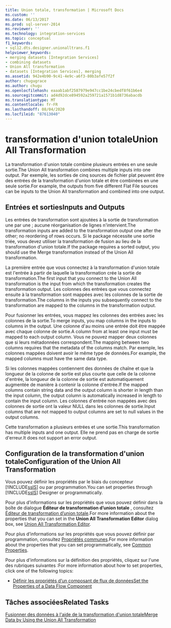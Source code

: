 ```yaml
---
title: Union totale, transformation | Microsoft Docs
ms.custom: ''
ms.date: 06/13/2017
ms.prod: sql-server-2014
ms.reviewer: ''
ms.technology: integration-services
ms.topic: conceptual
f1_keywords:
- sql12.dts.designer.unionalltrans.f1
helpviewer_keywords:
- merging datasets [Integration Services]
- combining datasets
- Union All transformation
- datasets [Integration Services], merging
ms.assetid: 942e4b90-9c41-4e9c-a6f3-80b3afe57f2f
author: chugugrace
ms.author: chugu
ms.openlocfilehash: eaaab1abf2587979e947cc1be24cbedf8f61b6e4
ms.sourcegitcommit: ad4d92dce894592a259721a1571b1d8736abacdb
ms.translationtype: MT
ms.contentlocale: fr-FR
ms.lasthandoff: 08/04/2020
ms.locfileid: "87613040"
---
```

# <a name="union-all-transformation"></a><span data-ttu-id="03d4e-102">transformation d'union totale</span><span class="sxs-lookup"><span data-stu-id="03d4e-102">Union All Transformation</span></span>
  <span data-ttu-id="03d4e-103">La transformation d'union totale combine plusieurs entrées en une seule sortie.</span><span class="sxs-lookup"><span data-stu-id="03d4e-103">The Union All transformation combines multiple inputs into one output.</span></span> <span data-ttu-id="03d4e-104">Par exemple, les sorties de cinq sources de fichier plat peuvent être des entrées de la transformation d'union totale et être combinées en une seule sortie.</span><span class="sxs-lookup"><span data-stu-id="03d4e-104">For example, the outputs from five different Flat File sources can be inputs to the Union All transformation and combined into one output.</span></span>  
  
## <a name="inputs-and-outputs"></a><span data-ttu-id="03d4e-105">Entrées et sorties</span><span class="sxs-lookup"><span data-stu-id="03d4e-105">Inputs and Outputs</span></span>  
 <span data-ttu-id="03d4e-106">Les entrées de transformation sont ajoutées à la sortie de transformation une par une ; aucune réorganisation de lignes n'intervient.</span><span class="sxs-lookup"><span data-stu-id="03d4e-106">The transformation inputs are added to the transformation output one after the other; no reordering of rows occurs.</span></span> <span data-ttu-id="03d4e-107">Si le package nécessite une sortie triée, vous devez utiliser la transformation de fusion au lieu de la transformation d'union totale.</span><span class="sxs-lookup"><span data-stu-id="03d4e-107">If the package requires a sorted output, you should use the Merge transformation instead of the Union All transformation.</span></span>  
  
 <span data-ttu-id="03d4e-108">La première entrée que vous connectez à la transformation d'union totale est l'entrée à partir de laquelle la transformation crée la sortie de transformation.</span><span class="sxs-lookup"><span data-stu-id="03d4e-108">The first input that you connect to the Union All transformation is the input from which the transformation creates the transformation output.</span></span> <span data-ttu-id="03d4e-109">Les colonnes des entrées que vous connectez ensuite à la transformation sont mappées avec les colonnes de la sortie de transformation.</span><span class="sxs-lookup"><span data-stu-id="03d4e-109">The columns in the inputs you subsequently connect to the transformation are mapped to the columns in the transformation output.</span></span>  
  
 <span data-ttu-id="03d4e-110">Pour fusionner les entrées, vous mappez les colonnes des entrées avec les colonnes de la sortie.</span><span class="sxs-lookup"><span data-stu-id="03d4e-110">To merge inputs, you map columns in the inputs to columns in the output.</span></span> <span data-ttu-id="03d4e-111">Une colonne d'au moins une entrée doit être mappée avec chaque colonne de sortie.</span><span class="sxs-lookup"><span data-stu-id="03d4e-111">A column from at least one input must be mapped to each output column.</span></span> <span data-ttu-id="03d4e-112">Vous ne pouvez mapper deux colonnes que si leurs métadonnées correspondent.</span><span class="sxs-lookup"><span data-stu-id="03d4e-112">The mapping between two columns requires that the metadata of the columns match.</span></span> <span data-ttu-id="03d4e-113">Par exemple, les colonnes mappées doivent avoir le même type de données.</span><span class="sxs-lookup"><span data-stu-id="03d4e-113">For example, the mapped columns must have the same data type.</span></span>  
  
 <span data-ttu-id="03d4e-114">Si les colonnes mappées contiennent des données de chaîne et que la longueur de la colonne de sortie est plus courte que celle de la colonne d'entrée, la longueur de la colonne de sortie est automatiquement augmentée de manière à contenir la colonne d'entrée.</span><span class="sxs-lookup"><span data-stu-id="03d4e-114">If the mapped columns contain string data and the output column is shorter in length than the input column, the output column is automatically increased in length to contain the input column.</span></span> <span data-ttu-id="03d4e-115">Les colonnes d'entrée non mappées avec des colonnes de sortie ont la valeur NULL dans les colonnes de sortie.</span><span class="sxs-lookup"><span data-stu-id="03d4e-115">Input columns that are not mapped to output columns are set to null values in the output columns.</span></span>  
  
 <span data-ttu-id="03d4e-116">Cette transformation a plusieurs entrées et une sortie.</span><span class="sxs-lookup"><span data-stu-id="03d4e-116">This transformation has multiple inputs and one output.</span></span> <span data-ttu-id="03d4e-117">Elle ne prend pas en charge de sortie d'erreur.</span><span class="sxs-lookup"><span data-stu-id="03d4e-117">It does not support an error output.</span></span>  
  
## <a name="configuration-of-the-union-all-transformation"></a><span data-ttu-id="03d4e-118">Configuration de la transformation d'union totale</span><span class="sxs-lookup"><span data-stu-id="03d4e-118">Configuration of the Union All Transformation</span></span>  
 <span data-ttu-id="03d4e-119">Vous pouvez définir les propriétés par le biais du concepteur [!INCLUDE[ssIS](../../../includes/ssis-md.md)] ou par programmation.</span><span class="sxs-lookup"><span data-stu-id="03d4e-119">You can set properties through [!INCLUDE[ssIS](../../../includes/ssis-md.md)] Designer or programmatically.</span></span>  
  
 <span data-ttu-id="03d4e-120">Pour plus d’informations sur les propriétés que vous pouvez définir dans la boîte de dialogue **Éditeur de transformation d’union totale** , consultez [Éditeur de transformation d’union totale](../../union-all-transformation-editor.md).</span><span class="sxs-lookup"><span data-stu-id="03d4e-120">For more information about the properties that you can set in the **Union All Transformation Editor** dialog box, see [Union All Transformation Editor](../../union-all-transformation-editor.md).</span></span>  
  
 <span data-ttu-id="03d4e-121">Pour plus d’informations sur les propriétés que vous pouvez définir par programmation, consultez [Propriétés communes](../../common-properties.md).</span><span class="sxs-lookup"><span data-stu-id="03d4e-121">For more information about the properties that you can set programmatically, see [Common Properties](../../common-properties.md).</span></span>  
  
 <span data-ttu-id="03d4e-122">Pour plus d'informations sur la définition des propriétés, cliquez sur l'une des rubriques suivantes :</span><span class="sxs-lookup"><span data-stu-id="03d4e-122">For more information about how to set properties, click one of the following topics:</span></span>  
  
-   [<span data-ttu-id="03d4e-123">Définir les propriétés d’un composant de flux de données</span><span class="sxs-lookup"><span data-stu-id="03d4e-123">Set the Properties of a Data Flow Component</span></span>](../set-the-properties-of-a-data-flow-component.md)  
  
## <a name="related-tasks"></a><span data-ttu-id="03d4e-124">Tâches associées</span><span class="sxs-lookup"><span data-stu-id="03d4e-124">Related Tasks</span></span>  
 [<span data-ttu-id="03d4e-125">Fusionner des données à l'aide de la transformation d'union totale</span><span class="sxs-lookup"><span data-stu-id="03d4e-125">Merge Data by Using the Union All Transformation</span></span>](union-all-transformation.md)  
  
  
